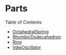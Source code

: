 # Parts

Table of Contents
- [OctahedralSpring](./OctahedralSpring/README.md)
- [RhombicDodecahedron](./RhombicDodecahedron/README.md)
- [Ring](./Ring/README.md)
- [VdwOscillator](./VdwOscillator/README.md)
